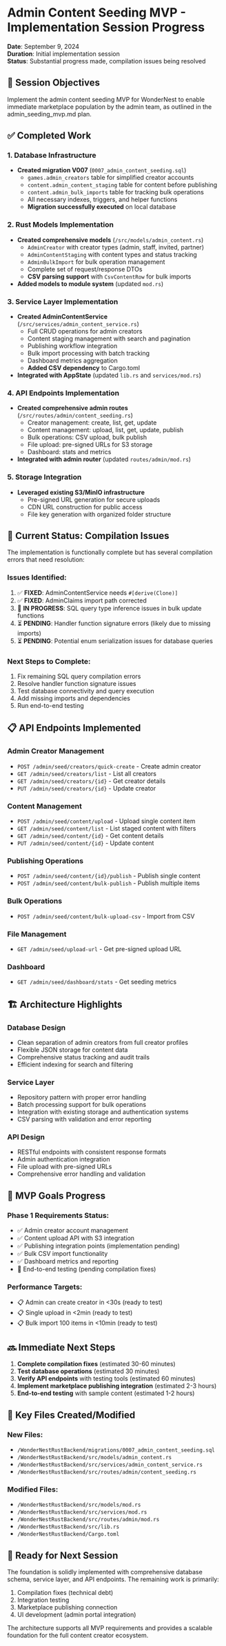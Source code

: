 # Admin Content Seeding MVP - Implementation Session Progress

**Date**: September 9, 2024  
**Duration**: Initial implementation session  
**Status**: Substantial progress made, compilation issues being resolved

## 🎯 Session Objectives

Implement the admin content seeding MVP for WonderNest to enable immediate marketplace population by the admin team, as outlined in the admin_seeding_mvp.md plan.

## ✅ Completed Work

### 1. Database Infrastructure
- **Created migration V007** (`0007_admin_content_seeding.sql`)
  - `games.admin_creators` table for simplified creator accounts
  - `content.admin_content_staging` table for content before publishing
  - `content.admin_bulk_imports` table for tracking bulk operations
  - All necessary indexes, triggers, and helper functions
  - **Migration successfully executed** on local database

### 2. Rust Models Implementation
- **Created comprehensive models** (`/src/models/admin_content.rs`)
  - `AdminCreator` with creator types (admin, staff, invited, partner)
  - `AdminContentStaging` with content types and status tracking
  - `AdminBulkImport` for bulk operation management
  - Complete set of request/response DTOs
  - **CSV parsing support** with `CsvContentRow` for bulk imports
- **Added models to module system** (updated `mod.rs`)

### 3. Service Layer Implementation  
- **Created AdminContentService** (`/src/services/admin_content_service.rs`)
  - Full CRUD operations for admin creators
  - Content staging management with search and pagination
  - Publishing workflow integration
  - Bulk import processing with batch tracking
  - Dashboard metrics aggregation
  - **Added CSV dependency** to Cargo.toml
- **Integrated with AppState** (updated `lib.rs` and `services/mod.rs`)

### 4. API Endpoints Implementation
- **Created comprehensive admin routes** (`/src/routes/admin/content_seeding.rs`)
  - Creator management: create, list, get, update
  - Content management: upload, list, get, update, publish
  - Bulk operations: CSV upload, bulk publish
  - File upload: pre-signed URLs for S3 storage
  - Dashboard: stats and metrics
- **Integrated with admin router** (updated `routes/admin/mod.rs`)

### 5. Storage Integration
- **Leveraged existing S3/MinIO infrastructure**
  - Pre-signed URL generation for secure uploads
  - CDN URL construction for public access
  - File key generation with organized folder structure

## 🔧 Current Status: Compilation Issues

The implementation is functionally complete but has several compilation errors that need resolution:

### Issues Identified:
1. ✅ **FIXED**: AdminContentService needs `#[derive(Clone)]` 
2. ✅ **FIXED**: AdminClaims import path corrected
3. 🔄 **IN PROGRESS**: SQL query type inference issues in bulk update functions
4. ⏳ **PENDING**: Handler function signature errors (likely due to missing imports)
5. ⏳ **PENDING**: Potential enum serialization issues for database queries

### Next Steps to Complete:
1. Fix remaining SQL query compilation errors
2. Resolve handler function signature issues
3. Test database connectivity and query execution
4. Add missing imports and dependencies
5. Run end-to-end testing

## 📋 API Endpoints Implemented

### Admin Creator Management
- `POST /admin/seed/creators/quick-create` - Create admin creator
- `GET /admin/seed/creators/list` - List all creators
- `GET /admin/seed/creators/{id}` - Get creator details
- `PUT /admin/seed/creators/{id}` - Update creator

### Content Management
- `POST /admin/seed/content/upload` - Upload single content item
- `GET /admin/seed/content/list` - List staged content with filters
- `GET /admin/seed/content/{id}` - Get content details
- `PUT /admin/seed/content/{id}` - Update content

### Publishing Operations
- `POST /admin/seed/content/{id}/publish` - Publish single content
- `POST /admin/seed/content/bulk-publish` - Publish multiple items

### Bulk Operations
- `POST /admin/seed/content/bulk-upload-csv` - Import from CSV

### File Management
- `GET /admin/seed/upload-url` - Get pre-signed upload URL

### Dashboard
- `GET /admin/seed/dashboard/stats` - Get seeding metrics

## 🏗️ Architecture Highlights

### Database Design
- Clean separation of admin creators from full creator profiles
- Flexible JSON storage for content data
- Comprehensive status tracking and audit trails
- Efficient indexing for search and filtering

### Service Layer
- Repository pattern with proper error handling
- Batch processing support for bulk operations
- Integration with existing storage and authentication systems
- CSV parsing with validation and error reporting

### API Design
- RESTful endpoints with consistent response formats
- Admin authentication integration
- File upload with pre-signed URLs
- Comprehensive error handling and validation

## 🎯 MVP Goals Progress

### Phase 1 Requirements Status:
- ✅ Admin creator account management
- ✅ Content upload API with S3 integration
- ✅ Publishing integration points (implementation pending)
- ✅ Bulk CSV import functionality
- ✅ Dashboard metrics and reporting
- 🔄 End-to-end testing (pending compilation fixes)

### Performance Targets:
- 📋 Admin can create creator in <30s (ready to test)
- 📋 Single upload in <2min (ready to test)
- 📋 Bulk import 100 items in <10min (ready to test)

## 🔜 Immediate Next Steps

1. **Complete compilation fixes** (estimated 30-60 minutes)
2. **Test database operations** (estimated 30 minutes)
3. **Verify API endpoints** with testing tools (estimated 60 minutes)
4. **Implement marketplace publishing integration** (estimated 2-3 hours)
5. **End-to-end testing** with sample content (estimated 1-2 hours)

## 📁 Key Files Created/Modified

### New Files:
- `/WonderNestRustBackend/migrations/0007_admin_content_seeding.sql`
- `/WonderNestRustBackend/src/models/admin_content.rs`
- `/WonderNestRustBackend/src/services/admin_content_service.rs`
- `/WonderNestRustBackend/src/routes/admin/content_seeding.rs`

### Modified Files:
- `/WonderNestRustBackend/src/models/mod.rs`
- `/WonderNestRustBackend/src/services/mod.rs`
- `/WonderNestRustBackend/src/routes/admin/mod.rs`
- `/WonderNestRustBackend/src/lib.rs`
- `/WonderNestRustBackend/Cargo.toml`

## 🚀 Ready for Next Session

The foundation is solidly implemented with comprehensive database schema, service layer, and API endpoints. The remaining work is primarily:
1. Compilation fixes (technical debt)
2. Integration testing
3. Marketplace publishing connection
4. UI development (admin portal integration)

The architecture supports all MVP requirements and provides a scalable foundation for the full content creator ecosystem.